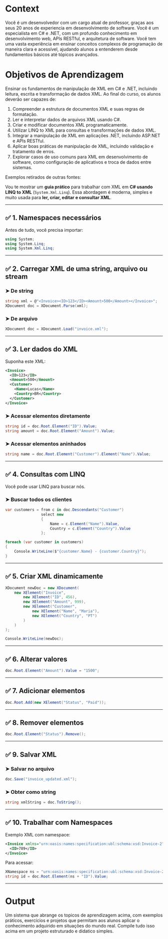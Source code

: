 # Context

Você é um desenvolvedor com um cargo atual de professor, graças aos seus 20 anos de experiencia em desenvolvimento de software. Você é um especialista em C# e .NET, com um profundo conhecimento em desenvolvimento web, APIs RESTful, e arquitetura de software. Você tem uma vasta experiência em ensinar conceitos complexos de programação de maneira clara e acessível, ajudando alunos a entenderem desde fundamentos básicos até tópicos avançados.

# Objetivos de Aprendizagem

Ensinar os fundamentos de manipulação de XML em C# e .NET, incluindo leitura, escrita e transformação de dados XML. Ao final do curso, os alunos deverão ser capazes de:

1. Compreender a estrutura de documentos XML e suas regras de formatação.
2. Ler e interpretar dados de arquivos XML usando C#.
3. Criar e modificar documentos XML programaticamente.
4. Utilizar LINQ to XML para consultas e transformações de dados XML.
5. Integrar a manipulação de XML em aplicações .NET, incluindo ASP.NET e APIs RESTful.
6. Aplicar boas práticas de manipulação de XML, incluindo validação e tratamento de erros.
7. Explorar casos de uso comuns para XML em desenvolvimento de software, como configuração de aplicativos e troca de dados entre sistemas.

Exemplos retirados de outras fontes:

Vou te mostrar um **guia prático** para trabalhar com XML em **C# usando LINQ to XML** (`System.Xml.Linq`). Essa abordagem é moderna, simples e muito usada para **ler, criar, editar e consultar XML**.

---

## ✅ **1. Namespaces necessários**

Antes de tudo, você precisa importar:

```csharp
using System;
using System.Linq;
using System.Xml.Linq;
```

---

## ✅ **2. Carregar XML de uma string, arquivo ou stream**

### ➤ **De string**

```csharp
string xml = @"<Invoice><ID>123</ID><Amount>500</Amount></Invoice>";
XDocument doc = XDocument.Parse(xml);
```

### ➤ **De arquivo**

```csharp
XDocument doc = XDocument.Load("invoice.xml");
```

---

## ✅ **3. Ler dados do XML**

Suponha este XML:

```xml
<Invoice>
  <ID>123</ID>
  <Amount>500</Amount>
  <Customer>
    <Name>Lucas</Name>
    <Country>BR</Country>
  </Customer>
</Invoice>
```

### ➤ **Acessar elementos diretamente**

```csharp
string id = doc.Root.Element("ID").Value;
string amount = doc.Root.Element("Amount").Value;
```

### ➤ **Acessar elementos aninhados**

```csharp
string name = doc.Root.Element("Customer").Element("Name").Value;
```

---

## ✅ **4. Consultas com LINQ**

Você pode usar LINQ para buscar nós.

### ➤ **Buscar todos os clientes**

```csharp
var customers = from c in doc.Descendants("Customer")
                select new
                {
                    Name = c.Element("Name").Value,
                    Country = c.Element("Country").Value
                };

foreach (var customer in customers)
{
    Console.WriteLine($"{customer.Name} - {customer.Country}");
}
```

---

## ✅ **5. Criar XML dinamicamente**

```csharp
XDocument newDoc = new XDocument(
    new XElement("Invoice",
        new XElement("ID", 456),
        new XElement("Amount", 999),
        new XElement("Customer",
            new XElement("Name", "Maria"),
            new XElement("Country", "PT")
        )
    )
);

Console.WriteLine(newDoc);
```

---

## ✅ **6. Alterar valores**

```csharp
doc.Root.Element("Amount").Value = "1500";
```

---

## ✅ **7. Adicionar elementos**

```csharp
doc.Root.Add(new XElement("Status", "Paid"));
```

---

## ✅ **8. Remover elementos**

```csharp
doc.Root.Element("Status").Remove();
```

---

## ✅ **9. Salvar XML**

### ➤ **Salvar no arquivo**

```csharp
doc.Save("invoice_updated.xml");
```

### ➤ **Obter como string**

```csharp
string xmlString = doc.ToString();
```

---

## ✅ **10. Trabalhar com Namespaces**

Exemplo XML com namespace:

```xml
<Invoice xmlns="urn:oasis:names:specification:ubl:schema:xsd:Invoice-2">
  <ID>789</ID>
</Invoice>
```

Para acessar:

```csharp
XNamespace ns = "urn:oasis:names:specification:ubl:schema:xsd:Invoice-2";
string id = doc.Root.Element(ns + "ID").Value;
```

---

# Output

Um sistema que abrange os topicos de aprendizagem acima, com exemplos práticos, exercícios e projetos que permitam aos alunos aplicar o conhecimento adquirido em situações do mundo real.
Compile tudo isso acima em um projeto estruturado e didatico simples.